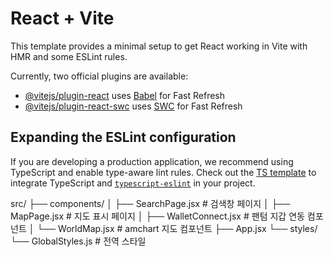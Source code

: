 # React + Vite

This template provides a minimal setup to get React working in Vite with HMR and some ESLint rules.

Currently, two official plugins are available:

- [@vitejs/plugin-react](https://github.com/vitejs/vite-plugin-react/blob/main/packages/plugin-react/README.md) uses [Babel](https://babeljs.io/) for Fast Refresh
- [@vitejs/plugin-react-swc](https://github.com/vitejs/vite-plugin-react-swc) uses [SWC](https://swc.rs/) for Fast Refresh

## Expanding the ESLint configuration

If you are developing a production application, we recommend using TypeScript and enable type-aware lint rules. Check out the [TS template](https://github.com/vitejs/vite/tree/main/packages/create-vite/template-react-ts) to integrate TypeScript and [`typescript-eslint`](https://typescript-eslint.io) in your project.

src/
├── components/
│ ├── SearchPage.jsx # 검색창 페이지
│ ├── MapPage.jsx # 지도 표시 페이지
│ ├── WalletConnect.jsx # 팬텀 지갑 연동 컴포넌트
│ └── WorldMap.jsx # amchart 지도 컴포넌트
├── App.jsx
└── styles/
└── GlobalStyles.js # 전역 스타일
